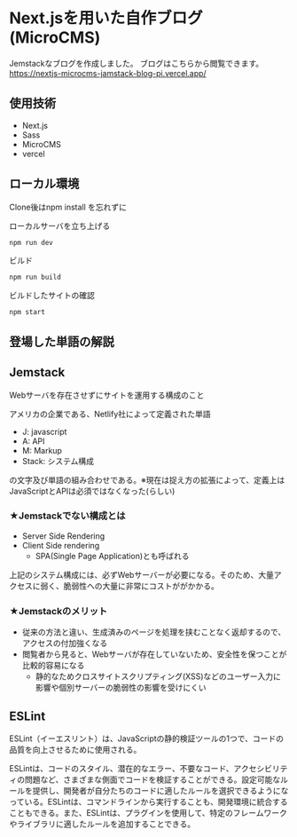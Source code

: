 # Next.jsを用いた自作ブログ(MicroCMS)
Jemstackなブログを作成しました。
ブログはこちらから閲覧できます。<br>
https://nextjs-microcms-jamstack-blog-pi.vercel.app/

## **使用技術**
- Next.js
- Sass
- MicroCMS
- vercel

## **ローカル環境**
Clone後はnpm install を忘れずに

ローカルサーバを立ち上げる
```powershell
npm run dev
```
ビルド
```powershell
npm run build
```
ビルドしたサイトの確認
```
npm start
```

## **登場した単語の解説**
## Jemstack
Webサーバを存在させずにサイトを運用する構成のこと

アメリカの企業である、Netlify社によって定義された単語
- J: javascript
- A: API
- M: Markup
- Stack: システム構成

の文字及び単語の組み合わせである。※現在は捉え方の拡張によって、定義上はJavaScriptとAPIは必須ではなくなった(らしい)

### ★Jemstackでない構成とは
- Server Side Rendering
- Client Side rendering
  - SPA(Single Page Application)とも呼ばれる

上記のシステム構成には、必ずWebサーバーが必要になる。そのため、大量アクセスに弱く、脆弱性への大量に非常にコストががかかる。

### ★Jemstackのメリット
- 従来の方法と違い、生成済みのページを処理を挟むことなく返却するので、アクセスの付加強くなる
- 閲覧者から見ると、Webサーバが存在していないため、安全性を保つことが比較的容易になる
  - 静的なためクロスサイトスクリプティング(XSS)などのユーザー入力に影響や個別サーバーの脆弱性の影響を受けにくい

## ESLint
ESLint（イーエスリント）は、JavaScriptの静的検証ツールの1つで、コードの品質を向上させるために使用される。

ESLintは、コードのスタイル、潜在的なエラー、不要なコード、アクセシビリティの問題など、さまざまな側面でコードを検証することができる。設定可能なルールを提供し、開発者が自分たちのコードに適したルールを選択できるようになっている。ESLintは、コマンドラインから実行することも、開発環境に統合することもできる。また、ESLintは、プラグインを使用して、特定のフレームワークやライブラリに適したルールを追加することできる。
